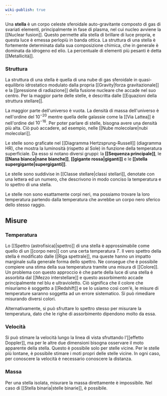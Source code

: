 ```yaml
---
wiki-publish: true
---
```

Una **stella** è un corpo celeste sferoidale auto-gravitante composto di gas di svariati elementi, principalmente in fase di plasma, nel cui nucleo avviene la [[Nuclear fusion]]. Questo permette alla stella di brillare di luce propria, e questa luce è emessa perlopiù in banda ottica. La struttura di una stella è fortemente determinata dalla sua composizione chimica, che in generale è dominata da idrogeno ed elio. La percentuale di elementi più pesanti è detta [[Metallicità]].
### Struttura
La struttura di una stella è quella di una nube di gas sferoidale in quasi-equilibrio idrostatico modulato dalla propria [[Gravity|forza gravitazionale]] e la [[pressione di radiazione]] della fusione nucleare che accade nel suo centro. Per la maggior parte delle stelle, è descritta dalle [[Equazioni della struttura stellare]].

La maggior parte dell'universo è vuota. La densità di massa dell'universo è nell'ordine del $10^{-20}$ mentre quella delle galassie come la [[Via Lattea]] è nell'ordine del $10^{-16}$. Per poter parlare di stelle, bisogna avere una densità più alta. Ciò può accadere, ad esempio, nelle [[Nube molecolare|nubi molecolari]].

Le stelle sono graficate nel [[Diagramma Hertzsprung-Russell]] (diagramma HR), che mostra la luminosità (rispetto al Sole) in funzione della temperatura superficiale. Da esso si notano diversi gruppi: la **[[Sequenza principale]]**, le **[[Nana bianca|nane bianche]]**, **[[gigante rossa|giganti]]** e le **[[stella supergigante|supergiganti]]**.

Le stelle sono suddivise in [[Classe stellare|classi stellari]], denotate con una lettera ed un numero, che descrivono in modo conciso la temperatura e lo spettro di una stella.

Le stelle non sono esattamente corpi neri, ma possiamo trovare la loro temperatura partendo dalla temperatura che avrebbe un corpo nero sferico dello stesso raggio.
## Misure
### Temperatura
Lo [[Spettro (astrofisica)|spettro]] di una stella è approssimabile come quello di un [[corpo nero]] con una certa temperatura $T$. Il vero spettro della stella è modificato dalle [[Riga spettrale]], ma queste hanno un impatto marginale sulla generale forma dello spettro. Ne consegue che è possibile compiere una stima della sua temperatura tramite una misura di [[Colore]]. Un problema con questo approccio è che parte della luce di una stella è assorbita dal [[Mezzo interstellare]] e questo assorbimento accade principalmente nel blu e ultravioletto. Ciò significa che il colore che misuriamo è soggetto a [[Redshift]] e se lo usiamo così com'è, le misure di temperature saranno soggetta ad un errore sistematico. Si può rimediare misurando diversi colori.

Alternativamente, si può sfruttare lo spettro stesso per misurare la temperatura, dato che le righe di assorbimento dipendono molto da essa.
### Velocità
Si può stimare la velocità lungo la linea di vista sfruttando l'[[effetto Doppler]], ma per le altre due dimensioni bisogna osservare il moto apparente della stella. Questo è possibile solo per stelle vicine. Per le stelle più lontane, è possibile stimare i moti propri delle stelle vicine. In ogni caso, per conoscere la velocità è necessario conoscere la distanza.
### Massa
Per una stella isolata, misurare la massa direttamente è impossibile. Nel caso di [[Stella binaria|stelle binarie]], è possibile.